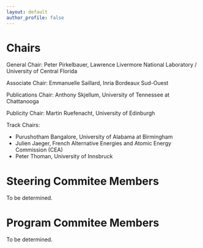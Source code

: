 ```yaml
---
layout: default
author_profile: false
---
```


# Chairs
General Chair: Peter Pirkelbauer, Lawrence Livermore National Laboratory / University of Central Florida

Associate Chair: Emmanuelle Saillard, Inria Bordeaux Sud-Ouest

Publications Chair: Anthony Skjellum, University of Tennessee at Chattanooga

Publicity Chair: Martin Ruefenacht, University of Edinburgh

Track Chairs:
- Purushotham Bangalore, University of Alabama at Birmingham
- Julien Jaeger, French Alternative Energies and Atomic Energy Commission (CEA)
- Peter Thoman, University of Innsbruck

# Steering Commitee Members
To be determined.

# Program Commitee Members
To be determined.
